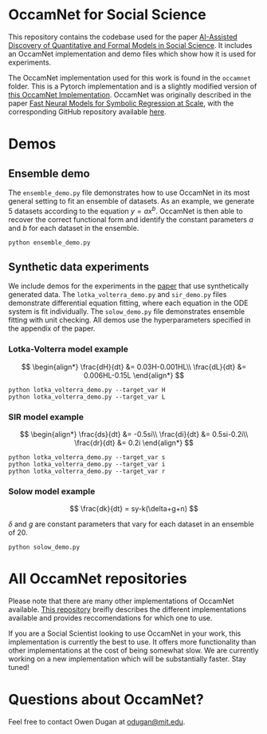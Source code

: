 # OccamNet for Social Science

This repository contains the codebase used for the paper [AI-Assisted Discovery of Quantitative and Formal Models in Social Science](https://arxiv.org/abs/2210.00563). It includes an OccamNet implementation and demo files which show how it is used for experiments.

The OccamNet implementation used for this work is found in the `occamnet` folder. This is a Pytorch implementation and is a slightly modified version of [this OccamNet Implementation](https://github.com/druidowm/OccamNet_Public/tree/main/implicit). OccamNet was originally described in the paper [Fast Neural Models for Symbolic Regression at Scale](https://arxiv.org/abs/2007.10784), with the corresponding GitHub repository available [here](https://github.com/druidowm/OccamNet_Public).

# Demos

## Ensemble demo

The `ensemble_demo.py` file demonstrates how to use OccamNet in its most general setting to fit an ensemble of datasets. As an example, we generate 5 datasets according to the equation $y = ax^b$. OccamNet is then able to recover the correct functional form and identify the constant parameters $a$ and $b$ for each dataset in the ensemble.

    python ensemble_demo.py

## Synthetic data experiments
We include demos for the experiments in the [paper](https://arxiv.org/abs/2210.00563) that use synthetically generated data. The `lotka_volterra_demo.py` and `sir_demo.py` files demonstrate differential equation fitting, where each equation in the ODE system is fit individually. The `solow_demo.py` file demonstrates ensemble fitting with unit checking. All demos use the hyperparameters specified in the appendix of the paper.

### Lotka-Volterra model example
$$
\begin{align*}
    \frac{dH}{dt} &= 0.03H-0.001HL\\
    \frac{dL}{dt} &= 0.006HL-0.15L
\end{align*}
$$

    python lotka_volterra_demo.py --target_var H
    python lotka_volterra_demo.py --target_var L

### SIR model example

$$
\begin{align*}
    \frac{ds}{dt} &= -0.5si\\
    \frac{di}{dt} &= 0.5si-0.2i\\
    \frac{dr}{dt} &= 0.2i
\end{align*}
$$

    python lotka_volterra_demo.py --target_var s
    python lotka_volterra_demo.py --target_var i
    python lotka_volterra_demo.py --target_var r


### Solow model example

$$
\frac{dk}{dt} = sy-k(\delta+g+n)
$$

$\delta$ and $g$ are constant parameters that vary for each dataset in an ensemble of 20. 

    python solow_demo.py


# All OccamNet repositories

Please note that there are many other implementations of OccamNet available. [This repository](https://github.com/druidowm/OccamNet_Versions) breifly describes the different implementations available and provides reccomendations for which one to use.

If you are a Social Scientist looking to use OccamNet in your work, this implementation is currently the best to use. It offers more functionality than other implementations at the cost of being somewhat slow. We are currently working on a new implementation which will be substantially faster. Stay tuned!

# Questions about OccamNet?

Feel free to contact Owen Dugan at odugan@mit.edu.